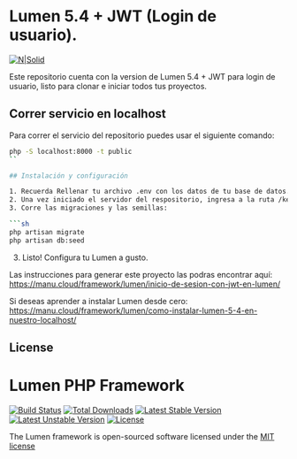 # Lumen 5.4 + JWT (Login de usuario).

[![N|Solid](https://manu.cloud/wp-content/uploads/2017/03/manucloud_createby.png)](https://manu.cloud)

Este repositorio cuenta con la version de Lumen 5.4 + JWT para login de usuario, listo para clonar e iniciar todos tus proyectos.

## Correr servicio en localhost

Para correr el servicio del repositorio puedes usar el siguiente comando:

```sh
php -S localhost:8000 -t public
``

## Instalación y configuración

1. Recuerda Rellenar tu archivo .env con los datos de tu base de datos.
2. Una vez iniciado el servidor del respositorio, ingresa a la ruta /key para copiar la clave de 32 chars y luego pegarlo en tu archivo .env (APP_KEY).
3. Corre las migraciones y las semillas:

```sh
php artisan migrate
php artisan db:seed
```

3. Listo! Configura tu Lumen a gusto.

Las instrucciones para generar este proyecto las podras encontrar aquí:
https://manu.cloud/framework/lumen/inicio-de-sesion-con-jwt-en-lumen/

Si deseas aprender a instalar Lumen desde cero:
https://manu.cloud/framework/lumen/como-instalar-lumen-5-4-en-nuestro-localhost/

## License

# Lumen PHP Framework

[![Build Status](https://travis-ci.org/laravel/lumen-framework.svg)](https://travis-ci.org/laravel/lumen-framework)
[![Total Downloads](https://poser.pugx.org/laravel/lumen-framework/d/total.svg)](https://packagist.org/packages/laravel/lumen-framework)
[![Latest Stable Version](https://poser.pugx.org/laravel/lumen-framework/v/stable.svg)](https://packagist.org/packages/laravel/lumen-framework)
[![Latest Unstable Version](https://poser.pugx.org/laravel/lumen-framework/v/unstable.svg)](https://packagist.org/packages/laravel/lumen-framework)
[![License](https://poser.pugx.org/laravel/lumen-framework/license.svg)](https://packagist.org/packages/laravel/lumen-framework)

The Lumen framework is open-sourced software licensed under the [MIT license](http://opensource.org/licenses/MIT)
